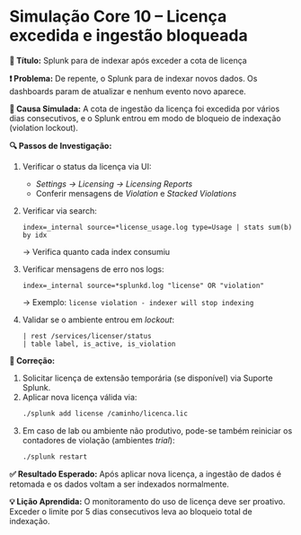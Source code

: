 # Simulação Core 10 – Licença excedida e ingestão bloqueada

**🔹 Título:** Splunk para de indexar após exceder a cota de licença

**❗ Problema:**
De repente, o Splunk para de indexar novos dados. Os dashboards param de atualizar e nenhum evento novo aparece.

**🧪 Causa Simulada:**
A cota de ingestão da licença foi excedida por vários dias consecutivos, e o Splunk entrou em modo de bloqueio de indexação (violation lockout).

**🔍 Passos de Investigação:**
1. Verificar o status da licença via UI:
   - *Settings → Licensing → Licensing Reports*  
   - Conferir mensagens de *Violation* e *Stacked Violations*

2. Verificar via search:
   ```spl
   index=_internal source=*license_usage.log type=Usage | stats sum(b) by idx
   ```
   → Verifica quanto cada index consumiu

3. Verificar mensagens de erro nos logs:
   ```spl
   index=_internal source=*splunkd.log "license" OR "violation"
   ```
   → Exemplo: `license violation - indexer will stop indexing`

4. Validar se o ambiente entrou em *lockout*:
   ```spl
   | rest /services/licenser/status
   | table label, is_active, is_violation
   ```

**🔧 Correção:**
1. Solicitar licença de extensão temporária (se disponível) via Suporte Splunk.
2. Aplicar nova licença válida via:
   ```bash
   ./splunk add license /caminho/licenca.lic
   ```
3. Em caso de lab ou ambiente não produtivo, pode-se também reiniciar os contadores de violação (ambientes *trial*):
   ```bash
   ./splunk restart
   ```

**✅ Resultado Esperado:**
Após aplicar nova licença, a ingestão de dados é retomada e os dados voltam a ser indexados normalmente.

**💡 Lição Aprendida:**
O monitoramento do uso de licença deve ser proativo. Exceder o limite por 5 dias consecutivos leva ao bloqueio total de indexação.

